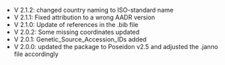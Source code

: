 - V 2.1.2: changed country naming to ISO-standard name
- V 2.1.1: Fixed attribution to a wrong AADR version
- V 2.1.0: Update of references in the .bib file
- V 2.0.2: Some missing coordinates updated
- V 2.0.1: Genetic_Source_Accession_IDs added
- V 2.0.0: updated the package to Poseidon v2.5 and adjusted the .janno file accordingly

